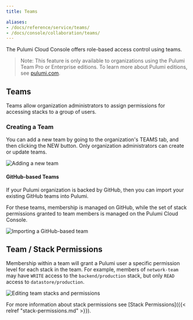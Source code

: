 ```yaml
---
title: Teams

aliases:
- /docs/reference/service/teams/
- /docs/console/collaboration/teams/
---
```


The Pulumi Cloud Console offers role-based access control using teams.

> Note: This feature is only available to organizations using the Pulumi Team Pro or
> Enterprise editions. To learn more about Pulumi editions, see [pulumi.com](https://www.pulumi.com/pricing/).

## Teams

Teams allow organization administrators to assign permissions for accessing stacks
to a group of users.

### Creating a Team

You can add a new team by going to the organization's TEAMS tab, and then
clicking the NEW button. Only organization administrators can create or update teams.

![Adding a new team](/images/docs/reference/service/new-team-card.png)

#### GitHub-based Teams

If your Pulumi organization is backed by GitHub, then you can import your existing
GitHub teams into Pulumi.

For these teams, membership is managed on GitHub, while the set of stack
permissions granted to team members is managed on the Pulumi Cloud Console.

![Importing a GitHub-based team](/images/docs/reference/service/add-github-team-card.png)

## Team / Stack Permissions

Membership within a team will grant a Pulumi user a specific permission level for each
stack in the team. For example, members of `network-team` may have `WRITE` access to the
`backend/production` stack, but only `READ` access to `datastore/production`.

![Editing team stacks and permissions](/images/docs/reference/service/editing-stack-permissions.png)

For more information about stack permissions see
[Stack Permissions]({{< relref "stack-permissions.md" >}}).
